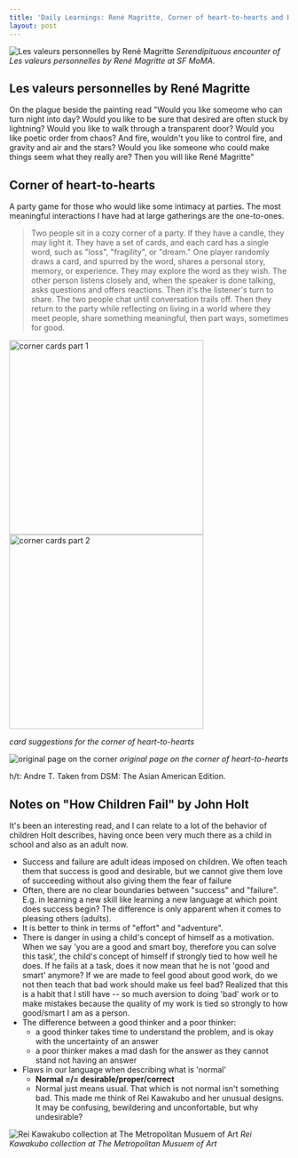 ```yaml
---
title: 'Daily Learnings: René Magritte, Corner of heart-to-hearts and How Children Fail'
layout: post
---
```


![Les valeurs personnelles by René Magritte](http://i.imgur.com/Sau7aDD.jpg)
_Serendipituous encounter of Les valeurs personnelles by René Magritte at SF MoMA._

## Les valeurs personnelles by René Magritte
On the plague beside the painting read "Would you like someome who can turn night into day? Would you like to be sure that desired are often stuck by lightning? Would you like to walk through a transparent door? Would you like poetic order from chaos? And fire, wouldn't you like to control fire, and gravity and air and the stars? Would you like someone who could make things seem what they really are? Then you will like René Magritte"

## Corner of heart-to-hearts
A party game for those who would like some intimacy at parties. The most meaningful interactions I have had at large gatherings are the one-to-ones.
<blockquote>
  Two people sit in a cozy corner of a party. If they have a candle, they may light it. They have a set of cards, and each card has a single word, such as "loss", "fragility", or "dream." One player randomly draws a card, and spurred by the word, shares a personal story, memory, or experience. They may explore the word as they wish. The other person listens closely and, when the speaker is done talking, asks questions and offers reactions. Then it's the listener's turn to share. The two people chat until conversation trails off. Then they return to the party while reflecting on living in a world where they meet people, share something meaningful, then part ways, sometimes for good.
</blockquote>

<img alt="corner cards part 1" style="width: 350px; display: inline-block" src="http://i.imgur.com/b5mWzHe.jpg"><img alt="corner cards part 2" style="width: 350px; display: inline-block" src="http://i.imgur.com/DRiLDH2.jpg">

_card suggestions for the corner of heart-to-hearts_

![original page on the corner](http://i.imgur.com/sRcr5EA.jpg)
_original page on the corner of heart-to-hearts_

h/t: Andre T. Taken from DSM: The Asian American Edition.

## Notes on "How Children Fail" by John Holt
It's been an interesting read, and I can relate to a lot of the behavior of children Holt describes, having once been very much there as a child in school and also as an adult now.

- Success and failure are adult ideas imposed on children. We often teach them that success is good and desirable, but we cannot give them love of succeeding without also giving them the fear of failure
- Often, there are no clear boundaries between "success" and "failure". E.g. in learning a new skill like learning a new language at which point does success begin? The difference is only apparent when it comes to pleasing others (adults).
- It is better to think in terms of "effort" and "adventure".
- There is danger in using a child's concept of himself as a motivation. When we say 'you are a good and smart boy, therefore you can solve this task', the child's concept of himself if strongly tied to how well he does. If he fails at a task, does it now mean that he is not 'good and smart' anymore? If we are made to feel good about good work, do we not then teach that bad work should make us feel bad? Realized that this is a habit that I still have -- so much aversion to doing 'bad' work or to make mistakes because the quality of my work is tied so strongly to how good/smart I am as a person.
- The difference between a good thinker and a poor thinker:
    - a good thinker takes time to understand the problem, and is okay with the uncertainty of an answer
    - a poor thinker makes a mad dash for the answer as they cannot stand not having an answer
- Flaws in our language when describing what is 'normal'
  - **Normal =/= desirable/proper/correct**
  - Normal just means usual. That which is not normal isn't something bad. This made me think of Rei Kawakubo and her unusual designs. It may be confusing, bewildering and unconfortable, but why undesirable?

![Rei Kawakubo collection at The Metropolitan Musuem of Art](http://i.imgur.com/F4aUFW8.jpg)
_Rei Kawakubo collection at The Metropolitan Musuem of Art_